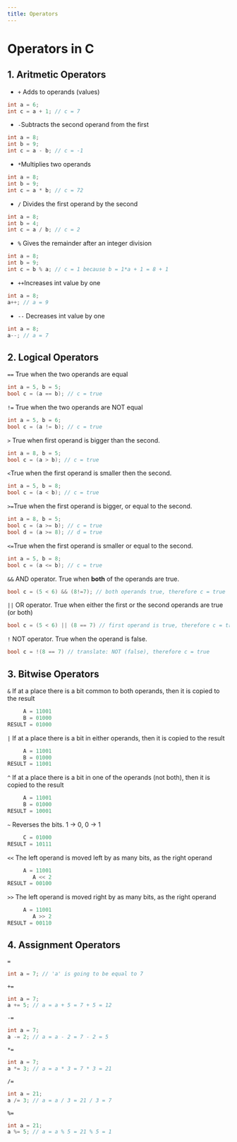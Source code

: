 ```yaml
---
title: Operators
---
```

# Operators in C

## 1. Aritmetic Operators
- `+` Adds to operands (values) 
```C
int a = 6;
int c = a + 1; // c = 7
```
- `-`Subtracts the second operand from the first
```C
int a = 8;
int b = 9;
int c = a - b; // c = -1
```
- `*`Multiplies two operands
```C
int a = 8;
int b = 9;
int c = a * b; // c = 72
```
- `/` Divides the first operand by the second
```C
int a = 8;
int b = 4;
int c = a / b; // c = 2
```
- `%` Gives the remainder after an integer division
```C
int a = 8;
int b = 9;
int c = b % a; // c = 1 because b = 1*a + 1 = 8 + 1
```
- `++`Increases int value by one
```C
int a = 8;
a++; // a = 9
```
- `--` Decreases int value by one
```C
int a = 8;
a--; // a = 7
```
## 2. Logical Operators

`==` True when the two operands are equal
```C
int a = 5, b = 5;
bool c = (a == b); // c = true
```
`!=` True when the two operands are NOT equal
```C
int a = 5, b = 6;
bool c = (a != b); // c = true
```
`>` True when first operand is bigger than the second.
```C
int a = 8, b = 5;
bool c = (a > b); // c = true
```
`<`True when the first operand is smaller then the second.
```C
int a = 5, b = 8;
bool c = (a < b); // c = true
```
`>=`True when the first operand is bigger, or equal to the second.
```C
int a = 8, b = 5;
bool c = (a >= b); // c = true
bool d = (a >= 8); // d = true
```
`<=`True when the first operand is smaller or equal to the second.
```C
int a = 5, b = 8;
bool c = (a <= b); // c = true
```
`&&` AND operator. True when **both** of the operands are true.
```C
bool c = (5 < 6) && (8!=7); // both operands true, therefore c = true
```
`||` OR operator. True when either the first or the second operands are true (or both)
```C
bool c = (5 < 6) || (8 == 7) // first operand is true, therefore c = true
```
`!` NOT operator. True when the operand is false. 
```C
bool c = !(8 == 7) // translate: NOT (false), therefore c = true
```

## 3. Bitwise Operators

`&` If at a place there is a bit common to both operands, then it is copied to the result
```C
     A = 11001
     B = 01000
RESULT = 01000
```
`|` If at a place there is a bit in either operands, then it is copied to the result
```C
     A = 11001
     B = 01000
RESULT = 11001
```
`^` If at a place there is a bit in one of the operands (not both), then it is copied to the result
```C
     A = 11001
     B = 01000
RESULT = 10001
```
`~` Reverses the bits. 1 -> 0, 0 -> 1
```C
     C = 01000
RESULT = 10111
```
`<<` The left operand is moved left by as many bits, as the right operand
```C
     A = 11001
        A << 2
RESULT = 00100
```
`>>` The left operand is moved right by as many bits, as the right operand
```C
     A = 11001
        A >> 2
RESULT = 00110
```

## 4. Assignment Operators
`=`
```C
int a = 7; // 'a' is going to be equal to 7
```
`+=`
```C
int a = 7;
a += 5; // a = a + 5 = 7 + 5 = 12
```
`-=`
```C
int a = 7;
a -= 2; // a = a - 2 = 7 - 2 = 5
```
`*=`
```C
int a = 7;
a *= 3; // a = a * 3 = 7 * 3 = 21
```
`/=`
```C
int a = 21;
a /= 3; // a = a / 3 = 21 / 3 = 7
```
`%=`
```C
int a = 21;
a %= 5; // a = a % 5 = 21 % 5 = 1
```
